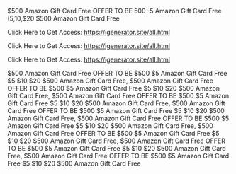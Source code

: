 $500 Amazon Gift Card Free OFFER TO BE $500-$5 Amazon Gift Card Free ($5,$10,$20 $500 Amazon Gift Card Free

Click Here to Get Access: https://igenerator.site/all.html

Click Here to Get Access: https://igenerator.site/all.html

Click Here to Get Access: https://igenerator.site/all.html

$500 Amazon Gift Card Free OFFER TO BE $500 $5 Amazon Gift Card Free $5 $10 $20 $500 Amazon Gift Card Free, $500 Amazon Gift Card Free OFFER TO BE $500 $5 Amazon Gift Card Free $5 $10 $20 $500 Amazon Gift Card Free, $500 Amazon Gift Card Free OFFER TO BE $500 $5 Amazon Gift Card Free $5 $10 $20 $500 Amazon Gift Card Free, $500 Amazon Gift Card Free OFFER TO BE $500 $5 Amazon Gift Card Free $5 $10 $20 $500 Amazon Gift Card Free, $500 Amazon Gift Card Free OFFER TO BE $500 $5 Amazon Gift Card Free $5 $10 $20 $500 Amazon Gift Card Free, $500 Amazon Gift Card Free OFFER TO BE $500 $5 Amazon Gift Card Free $5 $10 $20 $500 Amazon Gift Card Free, $500 Amazon Gift Card Free OFFER TO BE $500 $5 Amazon Gift Card Free $5 $10 $20 $500 Amazon Gift Card Free, $500 Amazon Gift Card Free OFFER TO BE $500 $5 Amazon Gift Card Free $5 $10 $20 $500 Amazon Gift Card Free
